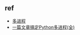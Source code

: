 

## ref

+ [多进程](https://www.liaoxuefeng.com/wiki/1016959663602400/1017628290184064)
+ [一篇文章搞定Python多进程(全)](https://zhuanlan.zhihu.com/p/64702600)